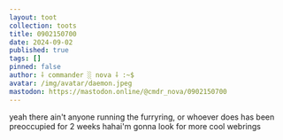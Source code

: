 ```yaml
---
layout: toot
collection: toots
title: 0902150700
date: 2024-09-02
published: true
tags: []
pinned: false
author: ⸸ commander ░ nova ⸸ :~$
avatar: /img/avatar/daemon.jpeg
mastodon: https://mastodon.online/@cmdr_nova/0902150700
---
```


yeah there ain't anyone running the furryring, or whoever does has been preoccupied for 2 weeks hahai'm gonna look for more cool webrings
